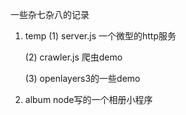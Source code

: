 ﻿一些杂七杂八的记录

1. temp 
	(1) server.js 一个微型的http服务

	(2) crawler.js 爬虫demo

	(3) openlayers3的一些demo
	
2. album  node写的一个相册小程序